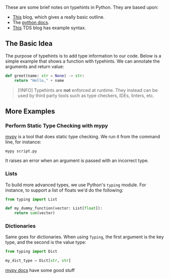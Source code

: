 These are some brief notes on typehints in Python.
They are based upon:

* [This](https://realpython.com/lessons/type-hinting/) blog, which gives a really basic outline.
* The [python docs](https://docs.python.org/3/library/typing.html).
* [This](https://towardsdatascience.com/12-beginner-concepts-about-type-hints-to-improve-your-python-code-90f1ba0ac49) TDS blog has example syntax.

## The Basic Idea
The purpose of typehints is to add type information to our code. Below is a simple example that shows a function with typehints. We can annotate the arguments and return value:

```python
def greet(name: str = None) -> str:
	return "Hello," + name
```

> [!INFO]
> Typehints are **not** enforced at runtime. They instead can be used by third party tools such as type checkers, IDEs, linters, etc.

## More Examples

### Perform Static Type Checking with mypy
[mypy](https://mypy.readthedocs.io/en/stable/cheat_sheet_py3.html) is a tool that does static type checking.
We run it from the command line, for instance:

```shell
mypy script.py
```

It raises an error when an argument is passed with an incorrect type.

### Lists
To build more advanced types, we use Python's `typing` module. For instance, to support a list of floats we'd do the following:

```python
from typing import List

def my_dummy_function(vector: List[float]):
	return sum(vector)
```

### Dictionaries
Same goes for dictionaries. When using `Typing`, the first argument is the key type, and the second is the value type:

```python
from typing import Dict

my_dict_type = Dict[str, str]
```
















[mypy docs](https://mypy.readthedocs.io/en/stable/cheat_sheet_py3.html) have some good stuff







